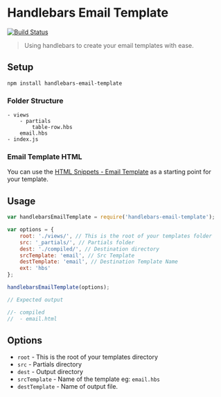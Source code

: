 # Handlebars Email Template

[![Build Status](https://img.shields.io/travis/code-mattclaffey/handlebars-email-template.svg?branch=master&style=flat-square)](https://travis-ci.org/code-mattclaffey/handlebars-email-template)

> Using handlebars to create your email templates with ease.

## Setup
`npm install handlebars-email-template`

### Folder Structure

```
- views
	- partials
		table-row.hbs
	email.hbs
- index.js 
```

### Email Template HTML
You can use the [HTML Snippets - Email Template](https://github.com/code-computerlove/HTML-Snippets/tree/master/responsive%20email%20template) as a starting point for your template.

## Usage

```js
var handlebarsEmailTemplate = require('handlebars-email-template');

var options = {
	root: './views/', // This is the root of your templates folder
	src: '_partials/', // Partials folder
	dest: './compiled/', // Destination directory
	srcTemplate: 'email', // Src Template
	destTemplate: 'email', // Destination Template Name
	ext: 'hbs'
};

handlebarsEmailTemplate(options);

// Expected output

//- compiled
//	- email.html

```

## Options

- `root` - This is the root of your templates directory
- `src` -  Partials directory
- `dest` - Output directory
- `srcTemplate` - Name of the template eg: `email.hbs`
- `destTemplate` - Name of output file.

